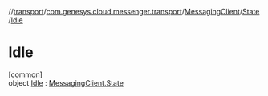 //[transport](../../../../../index.md)/[com.genesys.cloud.messenger.transport](../../../index.md)/[MessagingClient](../../index.md)/[State](../index.md)/[Idle](index.md)

# Idle

[common]\
object [Idle](index.md) : [MessagingClient.State](../index.md)
